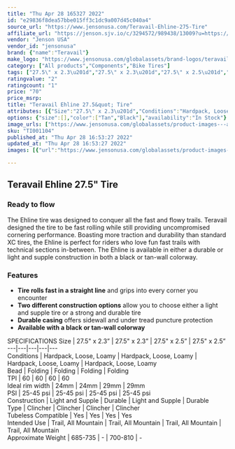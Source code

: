 ```yaml
---
title: "Thu Apr 28 165327 2022"
id: "e29836f8dea57bbe015ff3c1dc9a007d45c040a4"
source_url: "https://www.jensonusa.com/Teravail-Ehline-275-Tire"
affiliate_url: "https://jenson.sjv.io/c/3294572/989438/13009?u=https://www.jensonusa.com/Teravail-Ehline-275-Tire"
vendor: "Jenson USA"
vendor_id: "jensonusa"
brand: {"name":"Teravail"}
make_logo: "https://www.jensonusa.com/globalassets/brand-logos/teravail.jpg"
category: ["All products","Components","Bike Tires"]
tags: ["27.5\" x 2.3\u201d","27.5\" x 2.3\u201d","27.5\" x 2.5\u201d","27.5\" x 2.5\u201d","Hardpack, Loose, Loamy","Hardpack, Loose, Loamy","Hardpack, Loose, Loamy","Hardpack, Loose, Loamy","Folding","Folding","Folding","Folding","60","60","60","60","24mm","24mm","29mm","29mm","25-45 psi","25-45 psi","25-45 psi","25-45 psi","Light and Supple","Durable","Light and Supple","Durable","Clincher","Clincher","Clincher","Clincher","Yes","Yes","Yes","Yes","Trail, All Mountain","Trail, All Mountain","Trail, All Mountain","Trail, All Mountain","685-735","-","700-810","-"]
ratingvalue: "2"
ratingcount: "1"
price: "70"
price_msrp: 
title: "Teravail Ehline 27.5&quot; Tire"
attributes: [{"Size":"27.5\" x 2.3\u201d","Conditions":"Hardpack, Loose, Loamy","Bead":"Folding","TPI":"60","Ideal rim width":"24mm","PSI":"25-45 psi","Construction":"Light and Supple","Type":"Clincher","Tubeless Compatible":"Yes","Intended Use":"Trail, All Mountain","Approximate Weight":"685-735"}]
options: {"size":[],"color":["Tan","Black"],"availability":"In Stock"}
image_urls: ["https://www.jensonusa.com/globalassets/product-images---all-assets/teravail/ti001104_2.3_tan.jpg","https://www.jensonusa.com/globalassets/product-images---all-assets/teravail/ti001104_2.3_tan1.jpg"]
sku: "TI001104"
published_at: "Thu Apr 28 16:53:27 2022"
updated_at: "Thu Apr 28 16:53:27 2022"
images: [{"url":"https://www.jensonusa.com/globalassets/product-images---all-assets/teravail/ti001104_2.3_tan.jpg","path":"full/fce299e9fdc08ee903c1491edd6eae3934f47013.jpg","checksum":"20d67e545f269a96723761428fe8d2c2","status":"downloaded"},{"url":"https://www.jensonusa.com/globalassets/product-images---all-assets/teravail/ti001104_2.3_tan1.jpg","path":"full/c16d3675e6e8f469e5dbf8ad263f6d1bb6c7466d.jpg","checksum":"eb2f68d9c19dc3be1aa5b17a35d2a86d","status":"downloaded"}]

---
```

## Teravail Ehline 27.5" Tire

### Ready to flow

The Ehline tire was designed to conquer all the fast and flowy trails.
Teravail designed the tire to be fast rolling while still providing
uncompromised cornering performance. Boasting more traction and durability
than standard XC tires, the Ehline is perfect for riders who love fun fast
trails with technical sections in-between. The Ehline is available in either a
durable or light and supple construction in both a black or tan-wall colorway.

### Features

  * **Tire rolls fast in a straight line** and grips into every corner you encounter
  * **Two different construction options** allow you to choose either a light and supple tire or a strong and durable tire
  * **Durable casing** offers sidewall and under tread puncture protection
  * **Available with a black or tan-wall colorway**

SPECIFICATIONS Size | 27.5" x 2.3” | 27.5" x 2.3” | 27.5" x 2.5” | 27.5" x
2.5”  
---|---|---|---|---  
Conditions | Hardpack, Loose, Loamy | Hardpack, Loose, Loamy | Hardpack,
Loose, Loamy | Hardpack, Loose, Loamy  
Bead | Folding | Folding | Folding | Folding  
TPI | 60 | 60 | 60 | 60  
Ideal rim width | 24mm | 24mm | 29mm | 29mm  
PSI | 25-45 psi | 25-45 psi | 25-45 psi | 25-45 psi  
Construction | Light and Supple | Durable | Light and Supple | Durable  
Type | Clincher | Clincher | Clincher | Clincher  
Tubeless Compatible | Yes | Yes | Yes | Yes  
Intended Use | Trail, All Mountain | Trail, All Mountain | Trail, All Mountain
| Trail, All Mountain  
Approximate Weight | 685-735 | - | 700-810 | -

